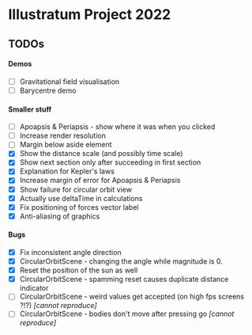 # Illustratum Project 2022

## TODOs

#### Demos
- [ ] Gravitational field visualisation
- [ ] Barycentre demo

#### Smaller stuff
- [ ] Apoapsis & Periapsis - show where it was when you clicked 
- [ ] Increase render resolution
- [ ] Margin below aside element
- [x] Show the distance scale (and possibly time scale)
- [x] Show next section only after succeeding in first section
- [x] Explanation for Kepler's laws
- [x] Increase margin of error for Apoapsis & Periapsis
- [x] Show failure for circular orbit view
- [x] Actually use deltaTime in calculations
- [x] Fix positioning of forces vector label
- [x] Anti-aliasing of graphics

#### Bugs
- [x] Fix inconsistent angle direction
- [x] CircularOrbitScene - changing the angle while magnitude is 0.
- [x] Reset the position of the sun as well 
- [x] CircularOrbitScene - spamming reset causes duplicate distance indicator
- [ ] CircularOrbitScene - weird values get accepted (on high fps screens ?!?) _[cannot reproduce]_
- [ ] CircularOrbitScene - bodies don't move after pressing go _[cannot reproduce]_
